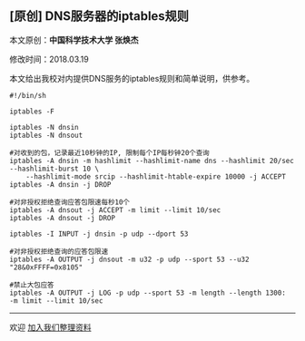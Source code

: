 ## [原创] DNS服务器的iptables规则

本文原创：**中国科学技术大学 张焕杰**

修改时间：2018.03.19

本文给出我校对内提供DNS服务的iptables规则和简单说明，供参考。

```
#!/bin/sh

iptables -F

iptables -N dnsin
iptables -N dnsout

#对收到的包，记录最近10秒钟的IP, 限制每个IP每秒钟20个查询
iptables -A dnsin -m hashlimit --hashlimit-name dns --hashlimit 20/sec --hashlimit-burst 10 \
	--hashlimit-mode srcip --hashlimit-htable-expire 10000 -j ACCEPT
iptables -A dnsin -j DROP

#对非授权拒绝查询应答包限速每秒10个
iptables -A dnsout -j ACCEPT -m limit --limit 10/sec
iptables -A dnsout -j DROP

iptables -I INPUT -j dnsin -p udp --dport 53

#对非授权拒绝查询的应答包限速
iptables -A OUTPUT -j dnsout -m u32 -p udp --sport 53 --u32 "28&0xFFFF=0x8105"

#禁止大包应答
iptables -A OUTPUT -j LOG -p udp --sport 53 -m length --length 1300:  -m limit --limit 10/sec

```

***
欢迎 [加入我们整理资料](https://github.com/bg6cq/ITTS)
